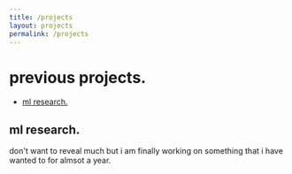 ```yaml
---
title: /projects
layout: projects
permalink: /projects
---
```


# previous projects.

<ul>
  <li><a href="_projects/files/ml-research.markdown">ml research.</a></li>
</ul>

## ml research.

don't want to reveal much but i am finally working on something that i have wanted to for almsot a year.
